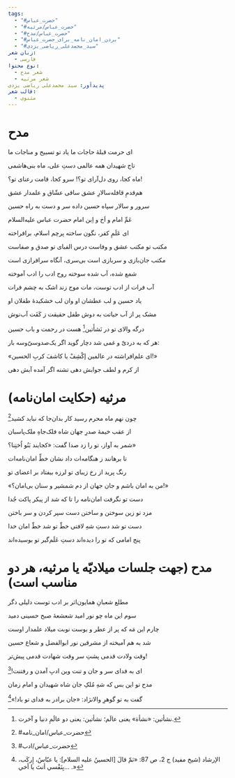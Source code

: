 ```yaml
---
tags:
  - "#حضرت_عباس"
  - "#حضرت_عباس/مرثیه"
  - "#حضرت_عباس/مدح"
  - "#بردن_امان_نامه_برای_حضرت_عباس"
  - "#سید_محمدعلی_ریاضی_یزدی"
زبان شعر:
  - فارسی
نوع محتوا:
  - شعر مدح
  - شعر مرثیه
پدیدآور: سید محمدعلی ریاضی یزدی
قالب شعر:
  - مثنوی
---
```

# مدح
ای حرمت قبلۀ حاجات ما
یاد تو تسبیح و مناجات ما

تاج شهیدان همه عالمی
دستِ علی، ماه بنی‌هاشمی

ماه کجا، روی دل‌آرای تو؟!
سرو کجا، قامت رعنای تو؟!

هم‌قدمِ قافله‌سالارِ عشق
ساقی عشّاق و علمدار عشق

سرور و سالار سپاه حسین
داده سر و دست به راه حسین

عَمِّ امام و اَخ و اِبن امام
حضرت عباس علیه‌السلام

ای عَلَمِ کفر، نگون ساخته
پرچم اسلام، برافراخته

مکتب تو مکتب عشق و وفاست
درس الفبای تو صدق و صفاست

مکتب جان‌بازی و سربازی است
بی‌سری، آنگاه سرافرازی است

شمع شده، آب شده سوخته
روح ادب را ادب آموخته

آب فرات از ادب توست، مات
موج زند اشک به چشم فرات

یاد حسین و لب عطشان او
وان لب خشکیدۀ طفلان او

مشک پر از آب حیاتت به دوش
طفل حقیقت ز کَفَت آب‌نوش

درگه والای تو در نَشأَتین[^1]
هست در رحمت و باب حسین

هر که به دردیّ و غمی شد دچار
گوید اگر یک‌صد‌و‌سیّ‌و‌سه بار:

«ای علم‌افراشته در عالمین
إکْشِفْ یا کاشفَ کربِ الحسین!»

از کرم و لطف جوابش دهی
تشنه اگر آمده آبش دهی
# مرثیه (حکایت امان‌نامه)
چون نهم ماه محرم رسید
کار بدان‌جا که نباید کشید[^4]

از عقب خیمۀ صدرِ جهان
شاه فلک‌جاهِ ملک‌پاسبان

شمر به آواز، تو را زد صدا
گفت: «کجایند بَنُو اُختِنا؟»

تا برهانند ز هنگامه‌ات
داد نشان خطِّ امان‌نامه‌ات

رنگ پرید از رخ زیبای تو
لرزه بیفتاد بر اعضای تو

«من به امان باشم و جان جهان
از دم شمشیر و سنان بی‌امان؟!»

دست تو نگرفت امان‌نامه را
تا که شد از پیکر پاکت جُدا

مزد تو زین سوختن و ساختن
دست سپر کردن و سر باختن

دست تو شد دستِ شهِ لافتی
خطّ تو شد خطّ امان خدا

پنج امامی که تو را دیده‌اند
دستِ عَلَم‌گیر تو بوسیده‌اند
# مدح (جهت جلسات میلادیّه یا مرثیه، هر دو مناسب است)
مطلع شعبانِ همایون‌اثر
بر ادب توست دلیلی دگر

سوم این ماه چو نور امید
شعشعۀ صبح حسینی دمید

چارم این مَه که پر از عطر و بوست
نوبت میلاد علمدار اوست

شد به هم آمیخته از مشرقین
نور ابوالفضل و شعاع حسین

وقت ولادت قدمی پشتِ سر
وقت شهادت قدمی پیش‌تر!

ای به فدای سر و جان و تنت
وین ادبِ آمدن و رفتنت![^3]

مدح تو این بس که شهِ مُلکِ جان
شاه شهیدان و امام زمان

گفت به تو گوهرِ والانژاد:
«جان برادر به فدای تو باد!»[^2]

[^1]: نشأتین: «نشأة» یعنی عالَم؛ نشأتین: یعنی دو عالَمِ دنیا و آخرت.
[^2]: الإرشاد (شیخ مفید) ج 2، ص 87:
«ثمّ قالَ [الحسینُ علیه السلام]: يا عبّاسُ، إِركَب، بِنَفْسي أنتَ يا أخي... .»
[^3]: #حضرت_عباس/ادب 
[^4]: #حضرت_عباس/امان_نامه 